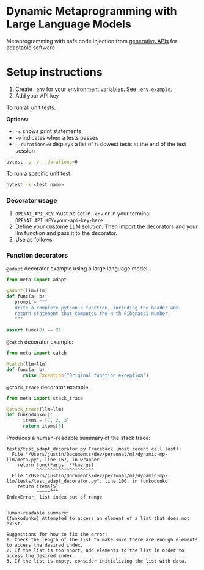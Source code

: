 # Dynamic Metaprogramming with Large Language Models
Metaprogramming with safe code injection from [generative APIs](https://github.com/ch3njust1n/generative-api) for adaptable software

# Setup instructions
1. Create `.env` for your environment variables. See `.env.example`.
2. Add your API key

To run all unit tests. 

**Options:**
- `-s` shows print statements
- `-v` indicates when a tests passes
- `--durations=0` displays a list of n slowest tests at the end of the test session

```bash
pytest -s -v --durations=0
```

To run a specific unit test:
```bash
pytest -k <test name>
```

### Decorator usage

1. `OPENAI_API_KEY` must be set in `.env` or in your terminal `OPENAI_API_KEY=your-api-key-here`
2. Define your custome LLM solution. Then import the decorators and your llm function and pass it to the decorator.
3. Use as follows:

### Function decorators

`@adapt` decorator example using a large language model:
```python
from meta import adapt

@adapt(llm=llm)
def func(a, b):
   prompt = """
   Write a complete python 3 function, including the header and
   return statement that computes the N-th Fibonacci number.
   """

assert func(8) == 21
```

`@catch` decorator example:
```python
from meta import catch

@catch(llm=llm)
def func(a, b):
      raise Exception("Original function exception")
```

`@stack_trace` decorator example:
```python
from meta import stack_trace

@stack_trace(llm=llm)
def funkodunko():
      items = [1, 2, 3]
      return items[5]
```

Produces a human-readable summary of the stack trace:
```
tests/test_adapt_decorator.py Traceback (most recent call last):
  File "/Users/justin/Documents/dev/personal/ml/dynamic-mp-llm/meta.py", line 167, in wrapper
    return func(*args, **kwargs)
           ^^^^^^^^^^^^^^^^^^^^^
  File "/Users/justin/Documents/dev/personal/ml/dynamic-mp-llm/tests/test_adapt_decorator.py", line 100, in funkodunko
    return items[5]
           ~~~~~^^^
IndexError: list index out of range


Human-readable summary:
(funkodunko) Attempted to access an element of a list that does not exist. 

Suggestions for how to fix the error:
1. Check the length of the list to make sure there are enough elements to access the desired index. 
2. If the list is too short, add elements to the list in order to access the desired index.
3. If the list is empty, consider initializing the list with data.
```